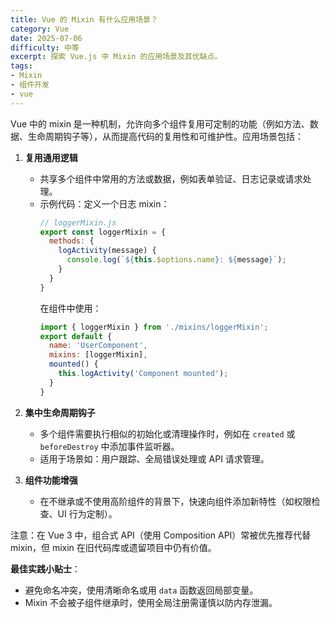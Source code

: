 ```yaml
---
title: Vue 的 Mixin 有什么应用场景？
category: Vue
date: 2025-07-06
difficulty: 中等
excerpt: 探索 Vue.js 中 Mixin 的应用场景及其优缺点。
tags:
- Mixin
- 组件开发
- vue
---
```

Vue 中的 mixin 是一种机制，允许向多个组件复用可定制的功能（例如方法、数据、生命周期钩子等），从而提高代码的复用性和可维护性。应用场景包括：

1. **复用通用逻辑**  
   - 共享多个组件中常用的方法或数据，例如表单验证、日志记录或请求处理。  
   - 示例代码：定义一个日志 mixin：
     ```javascript
     // loggerMixin.js
     export const loggerMixin = {
       methods: {
         logActivity(message) {
           console.log(`${this.$options.name}: ${message}`);
         }
       }
     }
     ```
     在组件中使用：
     ```javascript
     import { loggerMixin } from './mixins/loggerMixin';
     export default {
       name: 'UserComponent',
       mixins: [loggerMixin],
       mounted() {
         this.logActivity('Component mounted');
       }
     }
     ```

2. **集中生命周期钩子**  
   - 多个组件需要执行相似的初始化或清理操作时，例如在 `created` 或 `beforeDestroy` 中添加事件监听器。
   - 适用于场景如：用户跟踪、全局错误处理或 API 请求管理。

3. **组件功能增强**  
   - 在不继承或不使用高阶组件的背景下，快速向组件添加新特性（如权限检查、UI 行为定制）。

注意：在 Vue 3 中，组合式 API（使用 Composition API）常被优先推荐代替 mixin，但 mixin 在旧代码库或遗留项目中仍有价值。

**最佳实践小贴士**：  
- 避免命名冲突，使用清晰命名或用 `data` 函数返回局部变量。
- Mixin 不会被子组件继承时，使用全局注册需谨慎以防内存泄漏。
